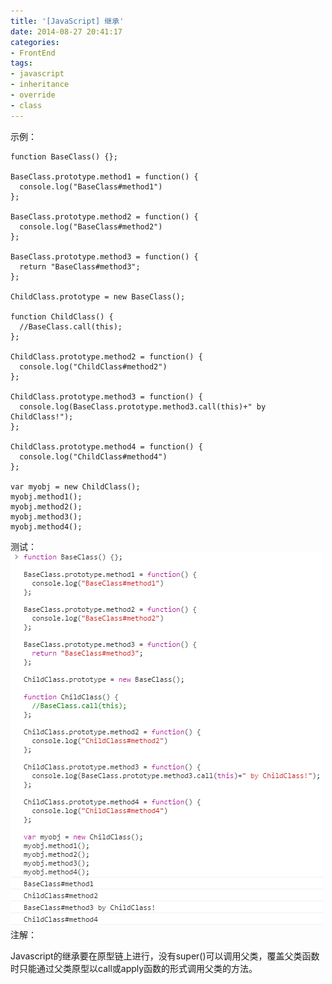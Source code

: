 ```yaml
---
title: '[JavaScript] 继承'
date: 2014-08-27 20:41:17
categories: 
- FrontEnd
tags: 
- javascript
- inheritance
- override
- class
---
```

示例：
```
function BaseClass() {};

BaseClass.prototype.method1 = function() {
  console.log("BaseClass#method1")
};

BaseClass.prototype.method2 = function() {
  console.log("BaseClass#method2")
};

BaseClass.prototype.method3 = function() {
  return "BaseClass#method3";
};

ChildClass.prototype = new BaseClass();

function ChildClass() {
  //BaseClass.call(this);
};

ChildClass.prototype.method2 = function() {
  console.log("ChildClass#method2")
};

ChildClass.prototype.method3 = function() {
  console.log(BaseClass.prototype.method3.call(this)+" by ChildClass!");
};

ChildClass.prototype.method4 = function() {
  console.log("ChildClass#method4")
};

var myobj = new ChildClass();
myobj.method1();
myobj.method2();
myobj.method3();
myobj.method4();
```

测试：
![JavaScript: 继承](/images/2014/8/0026uWfMgy72wJOtXUo2c.png)
注解：

Javascript的继承要在原型链上进行，没有super()可以调用父类，覆盖父类函数时只能通过父类原型以call或apply函数的形式调用父类的方法。
